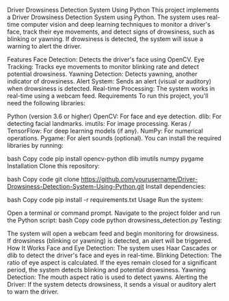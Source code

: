 Driver Drowsiness Detection System Using Python
This project implements a Driver Drowsiness Detection System using Python. The system uses real-time computer vision and deep learning techniques to monitor a driver's face, track their eye movements, and detect signs of drowsiness, such as blinking or yawning. If drowsiness is detected, the system will issue a warning to alert the driver.

Features
Face Detection: Detects the driver's face using OpenCV.
Eye Tracking: Tracks eye movements to monitor blinking rate and detect potential drowsiness.
Yawning Detection: Detects yawning, another indicator of drowsiness.
Alert System: Sends an alert (visual or auditory) when drowsiness is detected.
Real-time Processing: The system works in real-time using a webcam feed.
Requirements
To run this project, you'll need the following libraries:

Python (version 3.6 or higher)
OpenCV: For face and eye detection.
dlib: For detecting facial landmarks.
imutils: For image processing.
Keras / TensorFlow: For deep learning models (if any).
NumPy: For numerical operations.
Pygame: For alert sounds (optional).
You can install the required libraries by running:

bash
Copy code
pip install opencv-python dlib imutils numpy pygame
Installation
Clone this repository:

bash
Copy code
git clone https://github.com/yourusername/Driver-Drowsiness-Detection-System-Using-Python.git
Install dependencies:

bash
Copy code
pip install -r requirements.txt
Usage
Run the system:

Open a terminal or command prompt.
Navigate to the project folder and run the Python script:
bash
Copy code
python drowsiness_detection.py
Testing:

The system will open a webcam feed and begin monitoring for drowsiness.
If drowsiness (blinking or yawning) is detected, an alert will be triggered.
How It Works
Face and Eye Detection: The system uses Haar Cascades or dlib to detect the driver's face and eyes in real-time.
Blinking Detection: The ratio of eye aspect is calculated. If the eyes remain closed for a significant period, the system detects blinking and potential drowsiness.
Yawning Detection: The mouth aspect ratio is used to detect yawns.
Alerting the Driver: If the system detects drowsiness, it sends a visual or auditory alert to warn the driver.
